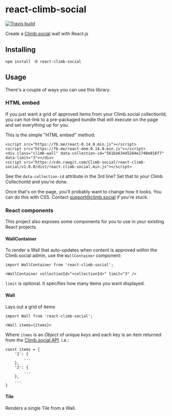 # react-climb-social

[![Travis build](https://img.shields.io/travis/Climb-social/react-climb-social.svg?style=flat-square)](https://travis-ci.org/Climb-social/react-climb-social)

Create a [Climb.social](http://climb.social) wall with React.js

## Installing
    npm install -D react-climb-social

## Usage

There's a couple of ways you can use this library.

### HTML embed

If you just want a grid of approved items from your Climb.social collectionId,
you can hot-link to a pre-packaged bundle that will execute on the page and set
everything up for you.

This is the simple "HTML embed" method:

    <script src="https://fb.me/react-0.14.0.min.js"></script>
    <script src="https://fb.me/react-dom-0.14.0.min.js"></script>
    <div class="climb-wall" data-collection-id="561ba63445284e1740e016f7" data-limit="3"></div>
    <script src="https://cdn.rawgit.com/Climb-social/react-climb-social/v1.0.0/dist/react-climb-social.min.js"></script>

See the `data-collection-id` attribute in the 3rd line? Set that to your Climb CollectionId and you're done.

Once that's on the page, you'll probably want to change how it looks. You can do this with CSS.
Contact [support@climb.social](mailto:support@climb.social) if you're stuck.

### React components

This project also exposes some components for you to use in your existing React projects.

#### WallContainer

To render a Wall that auto-updates when content is approved within the Climb.social admin,
use the `WallContainer` component:

    import WallContainer from 'react-climb-social';

    <WallContainer collectionId="<collectionId>" limit="3" />

`limit` is optional. It specifies how many items you want displayed.

#### Wall

Lays out a grid of items

    import Wall from 'react-climb-social';

    <Wall items={items}>


Where `items` is an _Object_ of unique _keys_ and each key is an item returned from the [Climb.social API](http://docs.climb.social). i.e.:

    const items = {
        '1': {
            ...
        },
        '2': {
            ...
        },
        ...
    }

#### Tile

Renders a single Tile from a Wall.

